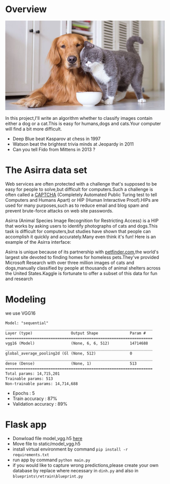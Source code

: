 # Overview
![](static/images/dog-cat-190709-800x450.jpg)

In this project,I'll write an algorithm whether to classify images contain either a dog or a cat.This is easy for humans,dogs and cats.Your computer will find a bit more difficult.

- Deep Blue beat Kasparov at chess in 1997
- Watson beat the brightest trivia minds at Jeopardy in 2011
- Can you tell Fido from Mittens in 2013 ?

# The Asirra data set
Web services are often protected with a challenge that's supposed to be easy for people to solve,but difficult for computers.Such a challenge is often called a [CAPTCHA](http://www.captcha.net/) (Completely Automated Public Turing test to tell Computers and Humans Apart) or HIP (Human Interactive Proof).HIPs are used for many purposes,such as to reduce email and blog spam and prevent brute-force attacks on web site passwords.

Asirra (Animal Species Image Recognition for Restricting Access) is a HIP that works by asking users to identify photographs of cats and dogs.This task is difficult for computers,but studies have shown that people can accomplish it quickly and accurately.Many even think it's fun! Here is an example of the Asirra interface:

Asirra is unique because of its partnership with [petfinder.com](https://www.petfinder.com/),the world's largest site devoted to finding homes for homeless pets.They've provided Microsoft Research with over three million images of cats and dogs,manually classified by people at thousands of animal shelters across the United States.Kaggle is fortunate to offer a subset of this data for fun and research

# Modeling
we use VGG16

```
Model: "sequential"
_________________________________________________________________
Layer (type)                 Output Shape              Param #   
=================================================================
vgg16 (Model)                (None, 6, 6, 512)         14714688  
_________________________________________________________________
global_average_pooling2d (Gl (None, 512)               0         
_________________________________________________________________
dense (Dense)                (None, 1)                 513       
=================================================================
Total params: 14,715,201
Trainable params: 513
Non-trainable params: 14,714,688
```

- Epochs : 5
- Train accuracy : 87%
- Validation accuracy : 89%

# Flask app
- Donwload file model_vgg.h5 [here](https://drive.google.com/file/d/1bubWtVp_2M9FtsJQ55cZficgKnWRsxEX/view?usp=sharing)
- Move file to static/model_vgg.h5
- install virtual environment by command `pip install -r requirements.txt`
- run app by command `python main.py`
- if you would like to capture wrong predictions,please create your own database by replace where necessary in `dinh.py` and also in `blueprints\retrain\blueprint.py`